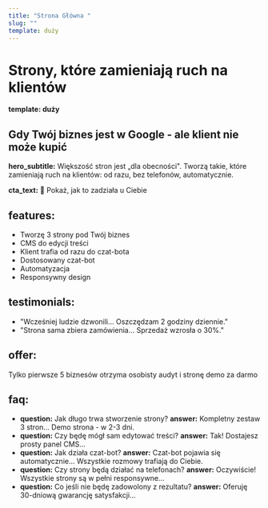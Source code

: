 ```yaml
---
title: "Strona Główna "
slug: ""
template: duży
---
```

# Strony, które zamieniają ruch na klientów

**template: duży**

## Gdy Twój biznes jest w Google - ale klient nie może kupić

**hero_subtitle:** Większość stron jest „dla obecności". Tworzą takie, które zamieniają ruch na klientów: od razu, bez telefonów, automatycznie.

**cta_text:** 💬 Pokaż, jak to zadziała u Ciebie

## features:

* Tworzę 3 strony pod Twój biznes
* CMS do edycji treści
* Klient trafia od razu do czat-bota
* Dostosowany czat-bot
* Automatyzacja
* Responsywny design

## testimonials:

* "Wcześniej ludzie dzwonili... Oszczędzam 2 godziny dziennie."
* "Strona sama zbiera zamówienia... Sprzedaż wzrosła o 30%."

## offer:

Tylko pierwsze 5 biznesów otrzyma osobisty audyt i stronę demo za darmo

## faq:

* **question:** Jak długo trwa stworzenie strony?
  **answer:** Kompletny zestaw 3 stron... Demo strona - w 2-3 dni.
* **question:** Czy będę mógł sam edytować treści?
  **answer:** Tak! Dostajesz prosty panel CMS...
* **question:** Jak działa czat-bot?
  **answer:** Czat-bot pojawia się automatycznie... Wszystkie rozmowy trafiają do Ciebie.
* **question:** Czy strony będą działać na telefonach?
  **answer:** Oczywiście! Wszystkie strony są w pełni responsywne...
* **question:** Co jeśli nie będę zadowolony z rezultatu?
  **answer:** Oferuję 30-dniową gwarancję satysfakcji...